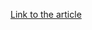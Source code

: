 [Link to the article](https://securingtomorrow.mcafee.com/other-blogs/mcafee-labs/clop-ransomware/)
